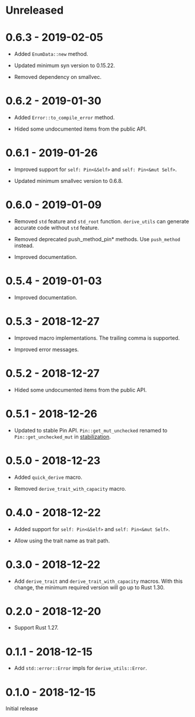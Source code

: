 # Unreleased

# 0.6.3 - 2019-02-05

* Added `EnumData::new` method.

* Updated minimum syn version to 0.15.22.

* Removed dependency on smallvec.

# 0.6.2 - 2019-01-30

* Added `Error::to_compile_error` method.

* Hided some undocumented items from the public API.

# 0.6.1 - 2019-01-26

* Improved support for `self: Pin<&Self>` and `self: Pin<&mut Self>`.

* Updated minimum smallvec version to 0.6.8.

# 0.6.0 - 2019-01-09

* Removed `std` feature and `std_root` function. `derive_utils` can generate accurate code without `std` feature.

* Removed deprecated push_method_pin* methods. Use `push_method` instead.

* Improved documentation.

# 0.5.4 - 2019-01-03

* Improved documentation.

# 0.5.3 - 2018-12-27

* Improved macro implementations. The trailing comma is supported.

* Improved error messages.

# 0.5.2 - 2018-12-27

* Hided some undocumented items from the public API.

# 0.5.1 - 2018-12-26

* Updated to stable Pin API. `Pin::get_mut_unchecked` renamed to `Pin::get_unchecked_mut` in [stabilization](https://github.com/rust-lang/rust/pull/56939).

# 0.5.0 - 2018-12-23

* Added `quick_derive` macro.

* Removed `derive_trait_with_capacity` macro.

# 0.4.0 - 2018-12-22

* Added support for `self: Pin<&Self>` and `self: Pin<&mut Self>`.

* Allow using the trait name as trait path.

# 0.3.0 - 2018-12-22

* Add `derive_trait` and `derive_trait_with_capacity` macros. With this change, the minimum required version will go up to Rust 1.30.

# 0.2.0 - 2018-12-20

* Support Rust 1.27.

# 0.1.1 - 2018-12-15

* Add `std::error::Error` impls for `derive_utils::Error`.

# 0.1.0 - 2018-12-15

Initial release
